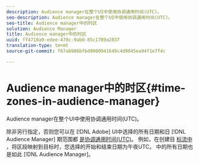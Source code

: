 ```yaml
---
description: Audience manager在整个UI中使用协调通用时间(UTC)。
seo-description: Audience manager在整个UI中使用协调通用时间(UTC)。
seo-title: Audience manager中的时区
solution: Audience Manager
title: Audience manager中的时区
uuid: ff4710a9-edee-470c-9ab0-85c1789a2837
translation-type: tm+mt
source-git-commit: f67ab906bfbd9900941649c4d9045ea94f1e7f4c

---
```



# Audience manager中的时区{#time-zones-in-audience-manager}

Audience manager在整个UI中使用协调通用时间(UTC)。

除非另行指定，否则您可以在 [!DNL Adobe] UI中选择的所有日期和日 [!DNL Audience Manager] 期范围都 [是协调通用时间(UTC)](https://www.timeanddate.com/worldclock/timezone/utc)。 例如，在创建目 [标流中](../features/destinations/create-cookie-destination.md#segments-mapping) ，将区段映射到目标时，您选择的开始和结束日期为午夜UTC。 中的所有日期也是如此 [!DNL Audience Manager]。
